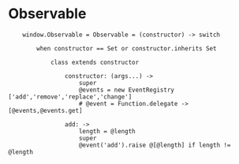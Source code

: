 # Observable

		
		window.Observable = Observable = (constructor) -> switch
		
			when constructor == Set or constructor.inherits Set
			
				class extends constructor
				
					constructor: (args...) ->
						super
						@events = new EventRegistry ['add','remove','replace','change']
						# @event = Function.delegate -> [@events,@events.get]
						
					add: ->
						length = @length
						super
						@event('add').raise @[@length] if length != @length
						
